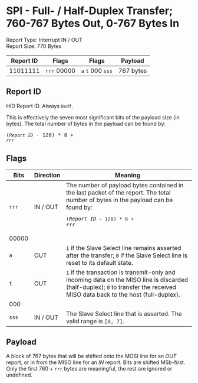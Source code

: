 
# SPI - Full- / Half-Duplex Transfer; 760-767 Bytes Out, 0-767 Bytes In
Report Type: Interrupt IN / OUT<br />
Report Size: 770 Bytes

| Report ID | Flags | Flags | Payload |
|-----------|-------|-------|---------|
| 11011111 | `rrr`&nbsp;00000 | `a`&nbsp;`t`&nbsp;000&nbsp;`sss` | 767 bytes |

## Report ID
HID Report ID.  Always `0xdf`.

This is effectively the seven most significant bits of the payload size (in bytes).  The total number of bytes in the payload can be found by: <pre>(*`Report ID`* - 128) * 8 + *`rrr`*</pre>

## Flags

| Bits  | Direction | Meaning |
|-------|-----------|---------|
| `rrr` | IN / OUT  | The number of payload bytes contained in the last packet of the report.  The total number of bytes in the payload can be found by: <pre>(*`Report ID`* - 128) * 8 + *`rrr`*</pre> |
| 00000 |          |                                                                       |
| `a`   | OUT      | `1` if the Slave Select line remains asserted after the transfer; `0` if the Slave Select line is reset to its default state. |
| `t`   | OUT      | `1` if the transaction is transmit-only and incoming data on the MISO line is discarded (half-duplex); `0` to transfer the received MISO data back to the host (full-duplex). |
| 000   |          |                                                                       |
| `sss` | IN / OUT | The Slave Select line that is asserted.  The valid range is `[0, 7]`. |

## Payload
A block of 767 bytes that will be shifted onto the MOSI line for an *OUT* report, or in from the MISO line for an *IN* report.  Bits are shifted MSb-first.  Only the first 760 + *`rrr`* bytes are meaningful, the rest are ignored or undefined.
